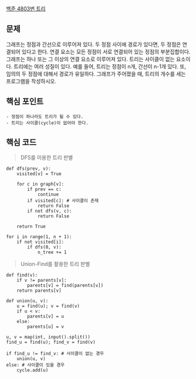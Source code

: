 [백준 4803번 트리](https://www.acmicpc.net/problem/4803)

## 문제
그래프는 정점과 간선으로 이루어져 있다. 두 정점 사이에 경로가 있다면, 두 정점은 연결되어 있다고 한다. 연결 요소는 모든 정점이 서로 연결되어 있는 정점의 부분집합이다. 그래프는 하나 또는 그 이상의 연결 요소로 이루어져 있다. 트리는 사이클이 없는 요소이다. 트리에는 여러 성질이 있다. 예를 들어, 트리는 정점이 n개, 간선이 n-1개 있다. 또, 임의의 두 정점에 대해서 경로가 유일하다. 그래프가 주어졌을 때, 트리의 개수를 세는 프로그램을 작성하시오.

## 핵심 포인트
```
- 정점이 하나라도 트리가 될 수 있다.
- 트리는 사이클(cycle)이 없어야 한다.
```

## 핵심 코드
> DFS를 이용한 트리 판별
```
def dfs(prev, v):
    visited[v] = True

    for c in graph[v]:
        if prev == c:
            continue
        if visited[c]: # 사이클이 존재
            return False
        if not dfs(v, c):
            return False

    return True

for i in range(1, n + 1):
    if not visited[i]:
        if dfs(0, v):
            n_tree += 1
```
> Union-Find를 활용한 트리 판별
```
def find(v):
    if v != parents[v]:
        parents[v] = find(parents[v])
    return parents[v]

def union(u, v):
    u = find(u); v = find(v)
    if u < v:
        parents[v] = u
    else:
        parents[u] = v

u, v = map(int, input().split())
find_u = find(u); find_v = find(v)

if find_u != find_v: # 사이클이 없는 경우
    union(u, v) 
else: # 사이클이 있을 경우
    cycle.add(u)
```